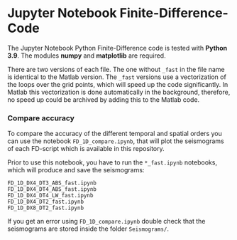 # Jupyter Notebook Finite-Difference-Code

The Jupyter Notebook Python Finite-Difference code is tested with **Python 3.9**. The modules **numpy** and **matplotlib** are required.

There are two versions of each file. The one without `_fast` in the file name is identical to the Matlab version. The `_fast` versions use a vectorization of the loops over the grid points, which will speed up the code significantly.
In Matlab this vectorization is done automatically in the background, therefore, no speed up could be archived by adding this to the Matlab code.  

### Compare accuracy

To compare the accuracy of the different temporal and spatial orders you can use the notebook `FD_1D_compare.ipynb`, that will plot the seismograms of each FD-script which is available in this repository.

Prior to use this notebook, you have to run the `*_fast.ipynb` notebooks, which will produce and save the seismograms:
```
FD_1D_DX4_DT3_ABS_fast.ipynb
FD_1D_DX4_DT4_ABS_fast.ipynb
FD_1D_DX4_DT4_LW_fast.ipynb
FD_1D_DX4_DT2_fast.ipynb
FD_1D_DX8_DT2_fast.ipynb
```
If you get an error using `FD_1D_compare.ipynb` double check that the seismograms are stored inside the folder `Seismograms/`.
